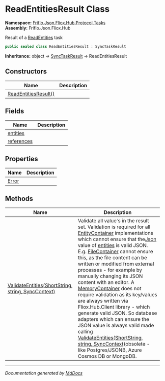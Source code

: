 ﻿<!--  
  <auto-generated>   
    The contents of this file were generated by a tool.  
    Changes to this file may be list if the file is regenerated  
  </auto-generated>   
-->

# ReadEntitiesResult Class

**Namespace:** [Friflo.Json.Fliox.Hub.Protocol.Tasks](../index.md)  
**Assembly:** Friflo.Json.Fliox.Hub

Result of a [ReadEntities](../ReadEntities/index.md) task

```csharp
public sealed class ReadEntitiesResult : SyncTaskResult
```

**Inheritance:** object → [SyncTaskResult](../SyncTaskResult/index.md) → ReadEntitiesResult

## Constructors

| Name                                          | Description |
| --------------------------------------------- | ----------- |
| [ReadEntitiesResult()](constructors/index.md) |             |

## Fields

| Name                               | Description |
| ---------------------------------- | ----------- |
| [entities](fields/entities.md)     |             |
| [references](fields/references.md) |             |

## Properties

| Name                         | Description |
| ---------------------------- | ----------- |
| [Error](properties/Error.md) |             |

## Methods

| Name                                                                              | Description                                                                                                                                                                                                                                                                                                                                                                                                                                                                                                                                                                                                                                                                                                                                                                                                                                                                                                                                     |
| --------------------------------------------------------------------------------- | ----------------------------------------------------------------------------------------------------------------------------------------------------------------------------------------------------------------------------------------------------------------------------------------------------------------------------------------------------------------------------------------------------------------------------------------------------------------------------------------------------------------------------------------------------------------------------------------------------------------------------------------------------------------------------------------------------------------------------------------------------------------------------------------------------------------------------------------------------------------------------------------------------------------------------------------------- |
| [ValidateEntities(ShortString, string, SyncContext)](methods/ValidateEntities.md) | Validate all value's in the result set. Validation is required for all [EntityContainer](../../../Host/EntityContainer/index.md) implementations which cannot ensure that the[Json](../../Models/EntityValue/properties/Json.md) value of [entities](fields/entities.md) is valid JSON.  E.g. [FileContainer](../../../Host/FileContainer/index.md) cannot ensure this, as the file content can be written or modified from external processes \- for example by manually changing its JSON content with an editor.  A [MemoryContainer](../../../Host/MemoryContainer/index.md) does not require validation as its key\/values are always written via Fliox.Hub.Client library \- which generate valid JSON.  So database adapters which can ensure the JSON value is always valid made calling [ValidateEntities(ShortString, string, SyncContext)](methods/ValidateEntities.md)obsolete \- like Postgres\/JSONB, Azure Cosmos DB or MongoDB. |

___

*Documentation generated by [MdDocs](https://github.com/ap0llo/mddocs)*
